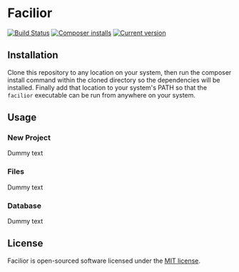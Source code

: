 <p>
	<h1>Facilior</h1>
</p>

<p>
	<a href="https://travis-ci.org/nolotz/facilior"><img src="https://travis-ci.org/nolotz/facilior.svg" alt="Build Status"></a>
	<a href="https://packagist.org/packages/neusta/facilior"><img src="https://img.shields.io/packagist/dt/neusta/facilior.svg" alt="Composer installs" /></a>
	<a href="https://packagist.org/packages/neusta/facilior"><img src="https://img.shields.io/packagist/v/neusta/facilior.svg?maxAge=2592000" alt="Current version" /></a>
</p>

## Installation

Clone this repository to any location on your system, then run the composer install command within the cloned directory so the dependencies will be installed. 
Finally add that location to your system's PATH so that the ` facilior ` executable can be run from anywhere on your system.

## Usage

### New Project

Dummy text

### Files

Dummy text

### Database

Dummy text

## License

Facilior is open-sourced software licensed under the [MIT license](http://opensource.org/licenses/MIT).


